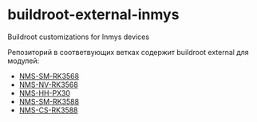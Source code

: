 # buildroot-external-inmys
Buildroot customizations for Inmys devices

Репозиторий в соответвующих ветках содержит buildroot external для модулей: 
  * [NMS-SM-RK3568](https://wiki.inmys.ru/doku.php?id=boards:nms-sm-rk3568:start)
  * [NMS-NV-RK3568](https://wiki.inmys.ru/doku.php?id=boards:nms-nv-rk3568:start)
  * [NMS-HH-PX30](https://wiki.inmys.ru/doku.php?id=boards:nms-hh-px30:start)
  * [NMS-SM-RK3588](https://wiki.inmys.ru/doku.php?id=boards:nms-sm-rk3588:start)
  * [NMS-CS-RK3588](https://wiki.inmys.ru/doku.php?id=boards:nms-cs-rk3588:start)
